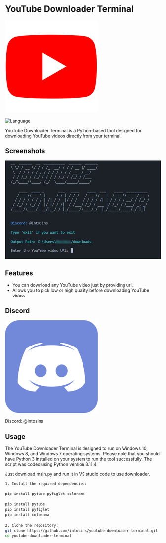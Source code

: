 # YouTube Downloader Terminal

![Icon1](icons/youtube.png)

![Language](https://img.shields.io/badge/language-Python-blue)

YouTube Downloader Terminal is a Python-based tool designed for downloading YouTube videos directly from your terminal.

## Screenshots

![Project1](icons/project.png)

## Features

- You can download any YouTube video just by providing url.
- Allows you to pick low or high quality before downloading YouTube video.

## Discord

![Icon2](icons/discord.png)

Discord: @intosins
  
## Usage

The YouTube Downloader Terminal is designed to run on Windows 10, Windows 8, and Windows 7 operating systems.
Please note that you should have Python 3 installed on your system to run the tool successfully. The script was coded using Python version 3.11.4.

Just download main.py and run it in VS studio code to use downloader.

```bash
1. Install the required dependencies:

pip install pytube pyfiglet colorama

pip install pytube
pip install pyfiglet
pip install colorama

2. Clone the repository:
git clone https://github.com/intosins/youtube-downloader-terminal.git
cd youtube-downloader-terminal
